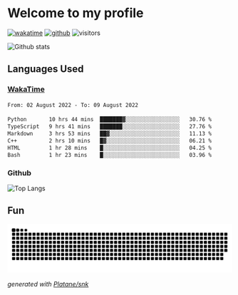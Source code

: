 # Welcome to my profile

[![wakatime](https://wakatime.com/badge/user/82c377cd-a54c-404c-b7df-177b313ca539.svg)](https://wakatime.com/@82c377cd-a54c-404c-b7df-177b313ca539)
[![github](https://img.shields.io/github/followers/xinthose?logo=github&style=plastic)](https://github.com/alanhamlett?tab=followers)
![visitors](https://visitor-badge.glitch.me/badge?page_id=xinthose&left_color=green&right_color=red)

![Github stats](https://github-readme-stats.vercel.app/api?username=xinthose&show_icons=true&theme=radical&count_private=true)

## Languages Used

### [WakaTime](https://wakatime.com/)
<!--START_SECTION:waka-->

```text
From: 02 August 2022 - To: 09 August 2022

Python       10 hrs 44 mins  ███████▓░░░░░░░░░░░░░░░░░   30.76 %
TypeScript   9 hrs 41 mins   ███████░░░░░░░░░░░░░░░░░░   27.76 %
Markdown     3 hrs 53 mins   ██▓░░░░░░░░░░░░░░░░░░░░░░   11.13 %
C++          2 hrs 10 mins   █▓░░░░░░░░░░░░░░░░░░░░░░░   06.21 %
HTML         1 hr 28 mins    █░░░░░░░░░░░░░░░░░░░░░░░░   04.25 %
Bash         1 hr 23 mins    █░░░░░░░░░░░░░░░░░░░░░░░░   03.96 %
```

<!--END_SECTION:waka-->

### Github

![Top Langs](https://github-readme-stats.vercel.app/api/top-langs/?username=xinthose)

## Fun
![github contribution grid snake animation](https://raw.githubusercontent.com/xinthose/xinthose/output/github-contribution-grid-snake.svg)

_generated with [Platane/snk](https://github.com/Platane/snk)_
